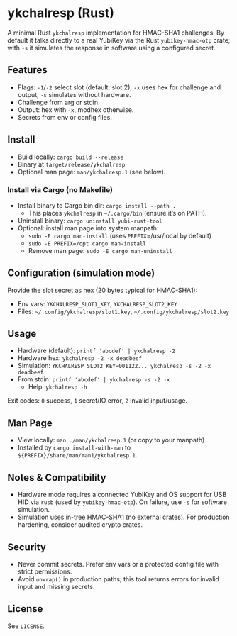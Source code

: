 # ykchalresp (Rust)

A minimal Rust `ykchalresp` implementation for HMAC-SHA1 challenges. By default it talks directly to a real YubiKey via the Rust `yubikey-hmac-otp` crate; with `-s` it simulates the response in software using a configured secret.

## Features
- Flags: `-1`/`-2` select slot (default: slot 2), `-x` uses hex for challenge and output, `-s` simulates without hardware.
- Challenge from arg or stdin.
- Output: hex with `-x`, modhex otherwise.
- Secrets from env or config files.

## Install
- Build locally: `cargo build --release`
- Binary at `target/release/ykchalresp`
- Optional man page: `man/ykchalresp.1` (see below).

### Install via Cargo (no Makefile)
- Install binary to Cargo bin dir: `cargo install --path .`
  - This places `ykchalresp` in `~/.cargo/bin` (ensure it’s on PATH).
- Uninstall binary: `cargo uninstall yubi-rust-tool`
- Optional: install man page into system manpath:
  - `sudo -E cargo man-install` (uses `PREFIX`=/usr/local by default)
  - `sudo -E PREFIX=/opt cargo man-install`
  - Remove man page: `sudo -E cargo man-uninstall`

## Configuration (simulation mode)
Provide the slot secret as hex (20 bytes typical for HMAC-SHA1):
- Env vars: `YKCHALRESP_SLOT1_KEY`, `YKCHALRESP_SLOT2_KEY`
- Files: `~/.config/ykchalresp/slot1.key`, `~/.config/ykchalresp/slot2.key`

## Usage
- Hardware (default): `printf 'abcdef' | ykchalresp -2`
- Hardware hex: `ykchalresp -2 -x deadbeef`
- Simulation: `YKCHALRESP_SLOT2_KEY=001122... ykchalresp -s -2 -x deadbeef`
- From stdin: `printf 'abcdef' | ykchalresp -s -2 -x`
  - Help: `ykchalresp -h`

Exit codes: `0` success, `1` secret/IO error, `2` invalid input/usage.

## Man Page
- View locally: `man ./man/ykchalresp.1` (or copy to your manpath)
- Installed by `cargo install-with-man` to `${PREFIX}/share/man/man1/ykchalresp.1`.

## Notes & Compatibility
- Hardware mode requires a connected YubiKey and OS support for USB HID via `rusb` (used by `yubikey-hmac-otp`). On failure, use `-s` for software simulation.
- Simulation uses in-tree HMAC-SHA1 (no external crates). For production hardening, consider audited crypto crates.

## Security
- Never commit secrets. Prefer env vars or a protected config file with strict permissions.
- Avoid `unwrap()` in production paths; this tool returns errors for invalid input and missing secrets.

## License
See `LICENSE`.

